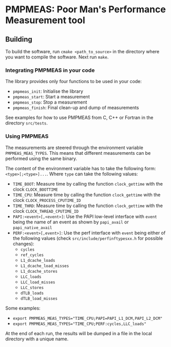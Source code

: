 # PMPMEAS: Poor Man's Performance Measurement tool

## Building

To build the software, run ```cmake <path_to_source>``` in the directory where you want to compile the software. Next run ```make```.

### Integrating PMPMEAS in your code

The library provides only four functions to be used in your code:

- ```pmpmeas_init```: Initialise the library
- ```pmpmeas_start```: Start a measurement
- ```pmpmeas_stop```: Stop a measurement
- ```pmpmeas_finish```: Final clean-up and dump of measurements

See examples for how to use PMPMEAS from C, C++ or Fortran in the directory ```src/tests```.

### Using PMPMEAS

The measurements are steered through the environment variable ```PMPMEAS_MEAS_TYPES```. This means that different measurements can be performed using the same binary.

The content of the environment variable has to take the following form: ```<type>[;<type>]...```. Where ```type``` can take the following values:

- ```TIME_BOOT```: Measure time by calling the function ```clock_gettime``` with the clock ```CLOCK_BOOTTIME```
- ```TIME_CPU```: Measure time by calling the function ```clock_gettime``` with the clock ```CLOCK_PROCESS_CPUTIME_ID```
- ```TIME_THRD```: Measure time by calling the function ```clock_gettime``` with the clock ```CLOCK_THREAD_CPUTIME_ID```
- ```PAPI:<event>[,<event>]```: Use the PAPI low-level interface with ```event``` being the name of an event as shown by ```papi_avail``` or ```papi_native_avail```
- ```PERF:<event>[,event>]```: Use the perf interface with ```event``` being either of the following values (check ```src/include/perfinftypesxx.h``` for possible changes):
  - ```cycles```
  - ```ref_cycles```
  - ```L1_dcache_loads```
  - ```L1_dcache_load_misses```
  - ```L1_dcache_stores```
  - ```LLC_loads```
  - ```LLC_load_misses```
  - ```LLC_stores```
  - ```dTLB_loads```
  - ```dTLB_load_misses```

Some examples:

- ```export PMPMEAS_MEAS_TYPES="TIME_CPU;PAPI=PAPI_L1_DCM,PAPI_L2_DCM"```
- ```export PMPMEAS_MEAS_TYPES="TIME_CPU;PERF:cycles,LLC_loads"```

At the end of each run, the results will be dumped in a file in the local directory with a unique name.